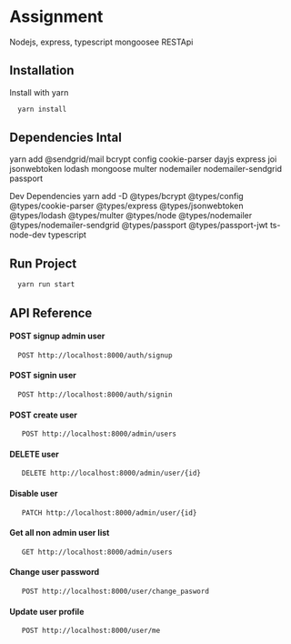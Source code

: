 
# Assignment

Nodejs, express, typescript mongoosee RESTApi





## Installation

Install with yarn

```bash
  yarn install
```
    
## Dependencies Intal

yarn add @sendgrid/mail bcrypt config cookie-parser dayjs express joi jsonwebtoken lodash mongoose multer nodemailer nodemailer-sendgrid passport  

Dev Dependencies
yarn add -D @types/bcrypt @types/config @types/cookie-parser @types/express @types/jsonwebtoken @types/lodash 
@types/multer @types/node @types/nodemailer @types/nodemailer-sendgrid @types/passport @types/passport-jwt ts-node-dev typescript 


## Run Project

```bash
  yarn run start
```


## API Reference

#### POST signup admin user
```http
  POST http://localhost:8000/auth/signup
```
#### POST signin user
```http
  POST http://localhost:8000/auth/signin
```
#### POST create user
```http
   POST http://localhost:8000/admin/users
```
#### DELETE  user
```http
   DELETE http://localhost:8000/admin/user/{id}  
```   
#### Disable  user
```http
   PATCH http://localhost:8000/admin/user/{id} 
```
#### Get all non admin user list
```http
   GET http://localhost:8000/admin/users
```  
#### Change user password
```http
   POST http://localhost:8000/user/change_pasword
``` 
#### Update user profile
```http
   POST http://localhost:8000/user/me
``` 
